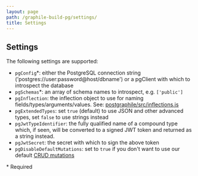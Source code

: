 ```yaml
---
layout: page
path: /graphile-build-pg/settings/
title: Settings
---
```


## Settings

The following settings are supported:

* `pgConfig`\*: either the PostgreSQL connection string ('postgres://user:password@host/dbname') or a pgClient with which to introspect the database
* `pgSchemas`\*: an array of schema names to introspect, e.g. `['public']`
* `pgInflection`: the inflection object to use for naming fields/types/arguments/values. See: [postgraphile/src/inflections.js](https://github.com/graphile/graphile-engine/blob/master/packages/postgraphile/src/inflections.js)
* `pgExtendedTypes`: set `true` (default) to use JSON and other advanced types, set `false` to use strings instead
* `pgJwtTypeIdentifier`: the fully qualified name of a compound type which, if seen, will be converted to a signed JWT token and returned as a string instead.
* `pgJwtSecret`: the secret with which to sign the above token
* `pgDisableDefaultMutations`: set to `true` if you don't want to use our default [CRUD mutations](/postgraphile/crud-mutations/)

\* Required
